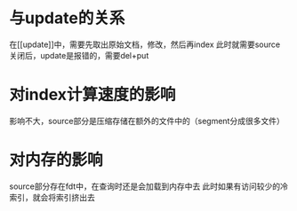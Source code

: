 # 与update的关系
在[[update]]中，需要先取出原始文档，修改，然后再index
此时就需要source
关闭后，update是报错的，需要del+put
# 对index计算速度的影响
影响不大，source部分是压缩存储在额外的文件中的（segment分成很多文件）

# 对内存的影响
source部分存在fdt中，在查询时还是会加载到内存中去
此时如果有访问较少的冷索引，就会将索引挤出去

